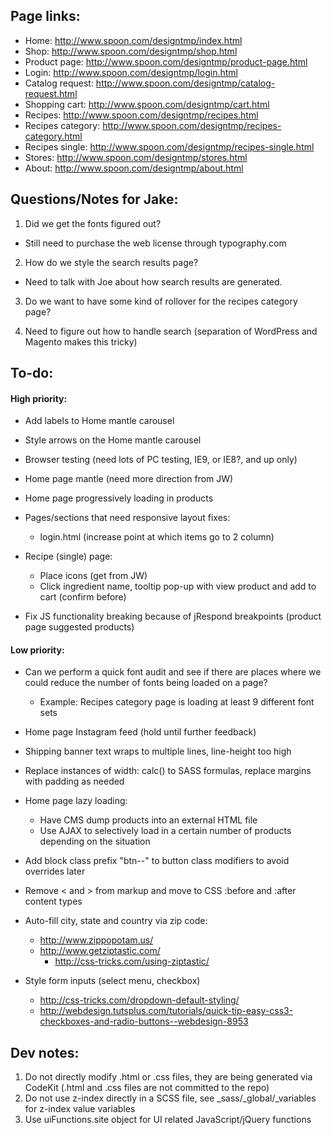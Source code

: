 Page links:
-----------

 - Home: http://www.spoon.com/designtmp/index.html
 - Shop: http://www.spoon.com/designtmp/shop.html
 - Product page: http://www.spoon.com/designtmp/product-page.html
 - Login: http://www.spoon.com/designtmp/login.html
 - Catalog request: http://www.spoon.com/designtmp/catalog-request.html
 - Shopping cart: http://www.spoon.com/designtmp/cart.html
 - Recipes: http://www.spoon.com/designtmp/recipes.html
 - Recipes category: http://www.spoon.com/designtmp/recipes-category.html
 - Recipes single: http://www.spoon.com/designtmp/recipes-single.html
 - Stores: http://www.spoon.com/designtmp/stores.html
 - About: http://www.spoon.com/designtmp/about.html


Questions/Notes for Jake:
-------------------------

1. Did we get the fonts figured out?
 - Still need to purchase the web license through typography.com

2. How do we style the search results page?
 - Need to talk with Joe about how search results are generated.

3. Do we want to have some kind of rollover for the recipes category page?

4. Need to figure out how to handle search (separation of WordPress and Magento makes this tricky)


To-do:
------

#### High priority: ####

- Add labels to Home mantle carousel

- Style arrows on the Home mantle carousel

- Browser testing (need lots of PC testing, IE9, or IE8?, and up only)

- Home page mantle (need more direction from JW)

- Home page progressively loading in products

- Pages/sections that need responsive layout fixes:
	- login.html (increase point at which items go to 2 column)

- Recipe (single) page:
	- Place icons (get from JW)
	- Click ingredient name, tooltip pop-up with view product and add to cart (confirm before)

- Fix JS functionality breaking because of jRespond breakpoints (product page suggested products)


#### Low priority: ####

- Can we perform a quick font audit and see if there are places where we could reduce the number of fonts being loaded on a page?
	- Example: Recipes category page is loading at least 9 different font sets

- Home page Instagram feed (hold until further feedback)

- Shipping banner text wraps to multiple lines, line-height too high

- Replace instances of width: calc() to SASS formulas, replace margins with padding as needed

- Home page lazy loading:
	- Have CMS dump products into an external HTML file
	- Use AJAX to selectively load in a certain number of products depending on the situation

- Add block class prefix "btn--" to button class modifiers to avoid overrides later

- Remove < and > from markup and move to CSS :before and :after content types

- Auto-fill city, state and country via zip code:
 	- http://www.zippopotam.us/
 	- http://www.getziptastic.com/
 		- http://css-tricks.com/using-ziptastic/

- Style form inputs (select menu, checkbox)
 	- http://css-tricks.com/dropdown-default-styling/
 	- http://webdesign.tutsplus.com/tutorials/quick-tip-easy-css3-checkboxes-and-radio-buttons--webdesign-8953


Dev notes:
----------

1. Do not directly modify .html or .css files, they are being generated via CodeKit (.html and .css files are not committed to the repo)
2. Do not use z-index directly in a SCSS file, see _sass/_global/_variables for z-index value variables
3. Use uiFunctions.site object for UI related JavaScript/jQuery functions
